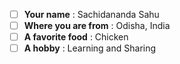 - [ ] **Your name** : Sachidananda Sahu
- [ ] **Where you are from** : Odisha, India
- [ ] **A favorite food** : Chicken
- [ ] **A hobby** : Learning and Sharing
